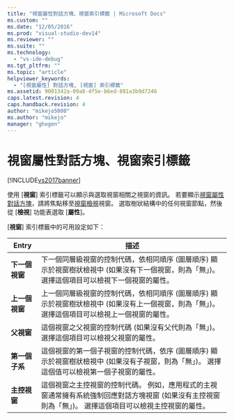 ```yaml
---
title: "視窗屬性對話方塊、視窗索引標籤 | Microsoft Docs"
ms.custom: ""
ms.date: "12/05/2016"
ms.prod: "visual-studio-dev14"
ms.reviewer: ""
ms.suite: ""
ms.technology: 
  - "vs-ide-debug"
ms.tgt_pltfrm: ""
ms.topic: "article"
helpviewer_keywords: 
  - "[視窗屬性] 對話方塊, [視窗] 索引標籤"
ms.assetid: 9001342a-09a8-4f5e-b6ed-881a3b9d7246
caps.latest.revision: 4
caps.handback.revision: 4
author: "mikejo5000"
ms.author: "mikejo"
manager: "ghogen"
---
```

# 視窗屬性對話方塊、視窗索引標籤
[!INCLUDE[vs2017banner](../code-quality/includes/vs2017banner.md)]

使用 \[**視窗**\] 索引標籤可以顯示與選取視窗相關之視窗的資訊。  若要顯示[視窗屬性對話方塊](../debugger/window-properties-dialog-box.md)，請將焦點移至[視窗檢視](../debugger/windows-view.md)視窗。  選取樹狀結構中的任何視窗節點，然後從 \[**檢視**\] 功能表選取 \[**屬性**\]。  
  
 \[**視窗**\] 索引標籤中的可用設定如下：  
  
|Entry|描述|  
|-----------|--------|  
|**下一個視窗**|下一個同層級視窗的控制代碼，依相同順序 \(圖層順序\) 顯示於視窗樹狀檢視中 \(如果沒有下一個視窗，則為「無」\)。  選擇這個項目可以檢視下一個視窗的屬性。|  
|**上一個視窗**|上一個同層級視窗的控制代碼，依相同順序 \(圖層順序\) 顯示於視窗樹狀檢視中 \(如果沒有上一個視窗，則為「無」\)。  選擇這個項目可以檢視上一個視窗的屬性。|  
|**父視窗**|這個視窗之父視窗的控制代碼 \(如果沒有父代則為「無」\)。  選擇這個項目可以檢視父視窗的屬性。|  
|**第一個子系**|這個視窗的第一個子視窗的控制代碼，依序 \(圖層順序\) 顯示於視窗樹狀檢視中 \(如果沒有子視窗，則為「無」\)。  選擇這個值可以檢視第一個子視窗的屬性。|  
|**主控視窗**|這個視窗之主控視窗的控制代碼。  例如，應用程式的主視窗通常擁有系統強制回應對話方塊視窗 \(如果沒有主控視窗則為「無」\)。  選擇這個項目可以檢視主控視窗的屬性。|